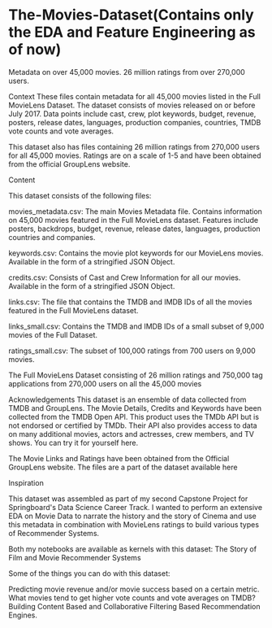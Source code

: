 # The-Movies-Dataset(Contains only the EDA and Feature Engineering as of now)
Metadata on over 45,000 movies. 26 million ratings from over 270,000 users.


Context
These files contain metadata for all 45,000 movies listed in the Full MovieLens Dataset. The dataset consists of movies released on or
before July 2017. Data points include cast, crew, plot keywords, budget, revenue, posters, release dates, languages, production
companies, countries, TMDB vote counts and vote averages.

This dataset also has files containing 26 million ratings from 270,000 users for all 45,000 movies. Ratings are on a scale of 1-5 and have
been obtained from the official GroupLens website.

Content

This dataset consists of the following files:

movies_metadata.csv: The main Movies Metadata file. Contains information on 45,000 movies featured in the Full MovieLens dataset. Features include posters, backdrops, budget, revenue, release dates, languages, production countries and companies.

keywords.csv: Contains the movie plot keywords for our MovieLens movies. Available in the form of a stringified JSON Object.

credits.csv: Consists of Cast and Crew Information for all our movies. Available in the form of a stringified JSON Object.

links.csv: The file that contains the TMDB and IMDB IDs of all the movies featured in the Full MovieLens dataset.

links_small.csv: Contains the TMDB and IMDB IDs of a small subset of 9,000 movies of the Full Dataset.

ratings_small.csv: The subset of 100,000 ratings from 700 users on 9,000 movies.

The Full MovieLens Dataset consisting of 26 million ratings and 750,000 tag applications from 270,000 users on all the 45,000 movies 

Acknowledgements
This dataset is an ensemble of data collected from TMDB and GroupLens.
The Movie Details, Credits and Keywords have been collected from the TMDB Open API. This product uses the TMDb API but is not endorsed or certified by TMDb. Their API also provides access to data on many additional movies, actors and actresses, crew members, and TV shows. You can try it for yourself here.

The Movie Links and Ratings have been obtained from the Official GroupLens website. The files are a part of the dataset available here



Inspiration

This dataset was assembled as part of my second Capstone Project for Springboard's Data Science Career Track. I wanted to perform an
extensive EDA on Movie Data to narrate the history and the story of Cinema and use this metadata in combination with MovieLens ratings
to build various types of Recommender Systems.

Both my notebooks are available as kernels with this dataset: The Story of Film and Movie Recommender Systems

Some of the things you can do with this dataset:

Predicting movie revenue and/or movie success based on a certain metric. What movies tend to get higher vote counts and vote averages
on TMDB? Building Content Based and Collaborative Filtering Based Recommendation Engines.
